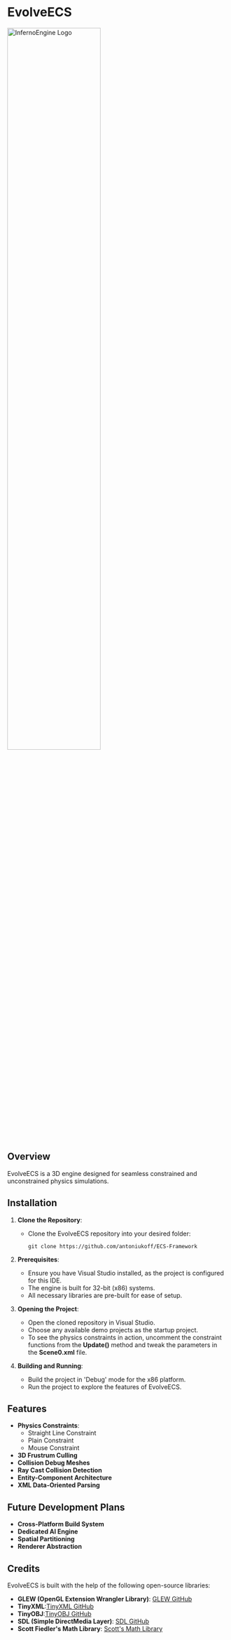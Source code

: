# EvolveECS

<p align="left">
  <img src="https://static.wixstatic.com/media/abc956_c09e08ed0d4046c0b4c6ca84a362276f~mv2.gif" alt="InfernoEngine Logo" width="65%"/>
</p>


## Overview
EvolveECS is a 3D engine designed for seamless constrained and unconstrained physics simulations.

## Installation
1. **Clone the Repository**: 
   - Clone the EvolveECS repository into your desired folder:
     ```
     git clone https://github.com/antoniukoff/ECS-Framework
     ```

2. **Prerequisites**:
   - Ensure you have Visual Studio installed, as the project is configured for this IDE.
   - The engine is built for 32-bit (x86) systems.
   - All necessary libraries are pre-built for ease of setup.

3. **Opening the Project**:
   - Open the cloned repository in Visual Studio.
   - Choose any available demo projects as the startup project.
   - To see the physics constraints in action, uncomment the constraint functions from the **Update()** method and tweak the parameters in the **Scene0.xml** file.

4. **Building and Running**:
   - Build the project in 'Debug' mode for the x86 platform.
   - Run the project to explore the features of EvolveECS.

## Features
- **Physics Constraints**:
  - Straight Line Constraint
  - Plain Constraint
  - Mouse Constraint
- **3D Frustrum Culling**
- **Collision Debug Meshes**
- **Ray Cast Collision Detection**
- **Entity-Component Architecture**
- **XML Data-Oriented Parsing**



## Future Development Plans
- **Cross-Platform Build System**
- **Dedicated AI Engine**
- **Spatial Partitioning**
- **Renderer Abstraction**

## Credits
EvolveECS is built with the help of the following open-source libraries:
- **GLEW (OpenGL Extension Wrangler Library)**: [GLEW GitHub](https://github.com/nigels-com/glew)
- **TinyXML**:[TinyXML GitHub](https://github.com/leethomason/tinyxml2)
- **TinyOBJ**:[TinyOBJ GitHub](https://github.com/tinyobjloader/tinyobjloader)
- **SDL (Simple DirectMedia Layer)**: [SDL GitHub](https://github.com/libsdl-org/SDL)
- **Scott Fiedler's Math Library**: [Scott's Math Library](https://github.com/ScottFielder?tab=repositories)
